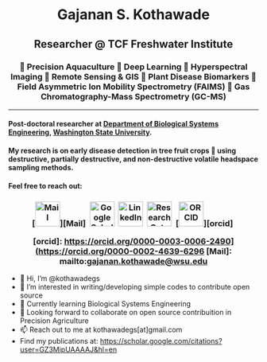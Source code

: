 <h1 align="center">
Gajanan S. Kothawade
</h1>
<h2 align="center">
Researcher  @ TCF Freshwater Institute

</h2>
<h3 align="center">
🌱 Precision Aquaculture 🌱 Deep Learning 🌱 Hyperspectral Imaging 🌱 Remote Sensing & GIS 🌱 Plant Disease Biomarkers 🌱 Field Asymmetric Ion Mobility Spectrometry (FAIMS) 🌱 Gas Chromatography-Mass Spectrometry (GC-MS) 
</h3>

---

#### Post-doctoral researcher at [Department of Biological Systems Engineering](https://bsyse.wsu.edu/), [Washington State University](https://wsu.edu/). 
#### My research is on early disease detection in tree fruit crops 🌱 using destructive, partially destructive, and non-destructive volatile headspace sampling methods.

#### Feel free to reach out: 

<h3 align="center">


[<img src="https://edent.github.io/SuperTinyIcons/images/svg/outlook.svg" width="50" title="Mail" />][Mail]&nbsp;
[<img src="https://edent.github.io/SuperTinyIcons/images/svg/google_scholar.svg" width="50" title="Google Scholar" />][Google Scholar]&nbsp;
[<img src="https://edent.github.io/SuperTinyIcons/images/svg/linkedin.svg" width="50" title="LinkedIn" />][LinkedIn]&nbsp;
[<img src="https://edent.github.io/SuperTinyIcons/images/svg/researchgate.svg" width="50" title="ResearchGate" />][ResearchGate]&nbsp;
[<img src="https://edent.github.io/SuperTinyIcons/images/svg/orcid.svg" width="50" title="ORCID" />][orcid]&nbsp;

[Google Scholar]: https://scholar.google.com/citations?user=GZ3MipUAAAAJ&hl=en
[LinkedIn]: https://www.linkedin.com/in/gajanan-kothawade-b94b8291/
[ResearchGate]: https://www.researchgate.net/profile/Gajanan-Kothawade-2
[orcid]: https://orcid.org/0000-0003-0006-2490](https://orcid.org/0000-0002-4639-6296
[Mail]: mailto:gajanan.kothawade@wsu.edu

</h3>


- 👋 Hi, I’m @kothawadegs
- 👀 I’m interested in writing/developing simple codes to contribute open source
- 🌱 Currently learning Biological Systems Engineering
- 💞️ Looking forward to collaborate on open source contribuition in Precision Agriculture
- 📫 Reach out to me at kothawadegs[at]gmail.com
- Find my publications at: https://scholar.google.com/citations?user=GZ3MipUAAAAJ&hl=en

<!---
kothawadegs/kothawadegs is a ✨ special ✨ repository because its `README.md` (this file) appears on your GitHub profile.
You can click the Preview link to take a look at your changes.
--->

